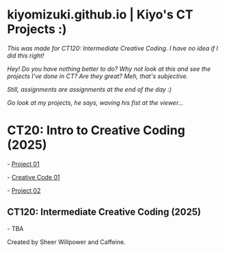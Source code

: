 # kiyomizuki.github.io | Kiyo's CT Projects :)
*This was made for CT120: Intermediate Creative Coding. I have no idea if I did this right!*

_Hey! Do you have nothing better to do? Why not look at this and see the projects I've done in CT? Are they great? Meh, that's subjective._

_Still, assignments are assignments at the end of the day :)_

_Go look at my projects, he says, waving his fist at the viewer..._
 
</head>
</head>

  <h1>CT20: Intro to Creative Coding (2025)</h1>
  <div id="main">
    
  <p>- <a href="https://github.com/kiyomizuki/kiyomizuki.github.io/blob/main/Project1/index.html">Project 01</a></p>
  <p>- <a href="https://github.com/kiyomizuki/kiyomizuki.github.io/blob/main/CreativeCode01/index.html">Creative Code 01</a></p>
  <p>- <a href=" https://github.com/kiyomizuki/kiyomizuki.github.io/blob/main/Project2/index.html">Project 02</a></p>

  <h2>CT120: Intermediate Creative Coding (2025)</h2>
  <div id="main">

  <p>- TBA</p>

<body>
</body>

<footer>
  Created by Sheer Willpower and Caffeine.
</footer>
